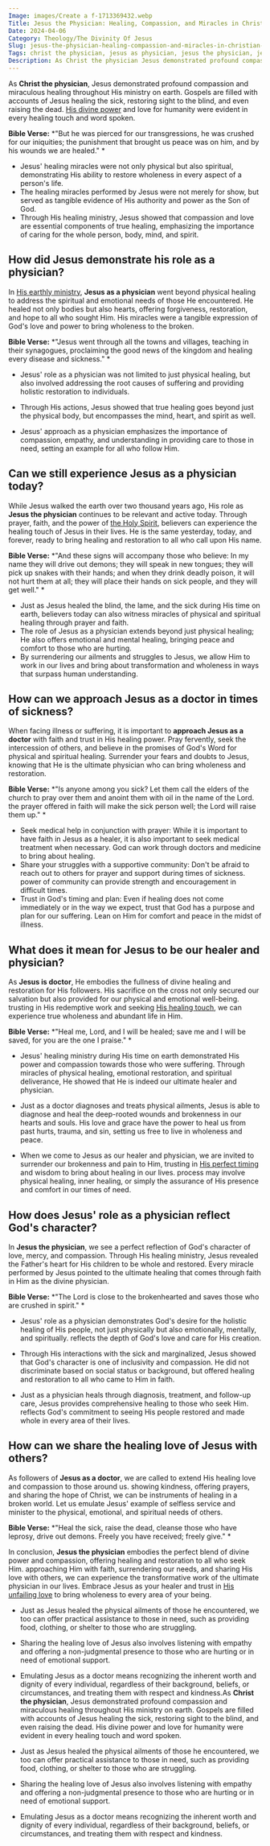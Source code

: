 ```yaml
---
Image: images/Create a f-1713369432.webp
Title: Jesus the Physician: Healing, Compassion, and Miracles in Christian Faith
Date: 2024-04-06
Category: Theology/The Divinity Of Jesus
Slug: jesus-the-physician-healing-compassion-and-miracles-in-christian-faith
Tags: christ the physician, jesus as physician, jesus the physician, jesus physician, jesus as a doctor, jesus is doctor, jesus doctor, theology, the divinity of jesus
Description: As Christ the physician Jesus demonstrated profound compassion and miraculous healing throughout His ministry on earth Gospels are filled with accounts of Jesus healing the sick restoring sight to the blind and even raising the dead His divine power and love for humanity were evident in every healing touch and
---
```




As **Christ the physician**, Jesus demonstrated profound compassion and miraculous healing throughout His ministry on earth.  Gospels are filled with accounts of Jesus healing the sick, restoring sight to the blind, and even raising the dead. [His divine power](/10-fascinating-facts-about-jesus-christ-a-comprehensive-guide-for-christian-readers) and love for humanity were evident in every healing touch and word spoken.

**Bible Verse:**
*"But he was pierced for our transgressions, he was crushed for our iniquities; the punishment that brought us peace was on him, and by his wounds we are healed." *

- Jesus' healing miracles were not only physical but also spiritual, demonstrating His ability to restore wholeness in every aspect of a person's life.
- The healing miracles performed by Jesus were not merely for show, but served as tangible evidence of His authority and power as the Son of God.
- Through His healing ministry, Jesus showed that compassion and love are essential components of true healing, emphasizing the importance of caring for the whole person, body, mind, and spirit.

## How did Jesus demonstrate his role as a physician?

In [His earthly ministry](/discover-the-12-appearances-of-jesus-after-his-resurrection-a-comprehensive-guide-for-christian-readers), **Jesus as a physician** went beyond physical healing to address the spiritual and emotional needs of those He encountered. He healed not only bodies but also hearts, offering forgiveness, restoration, and hope to all who sought Him. His miracles were a tangible expression of God's love and power to bring wholeness to the broken.

**Bible Verse:**
*"Jesus went through all the towns and villages, teaching in their synagogues, proclaiming the good news of the kingdom and healing every disease and sickness." *

- Jesus' role as a physician was not limited to just physical healing, but also involved addressing the root causes of suffering and providing holistic restoration to individuals.

- Through His actions, Jesus showed that true healing goes beyond just the physical body, but encompasses the mind, heart, and spirit as well.

- Jesus' approach as a physician emphasizes the importance of compassion, empathy, and understanding in providing care to those in need, setting an example for all who follow Him.

## Can we still experience Jesus as a physician today?

While Jesus walked the earth over two thousand years ago, His role as **Jesus the physician** continues to be relevant and active today. Through prayer, faith, and the power of [the Holy Spirit](/praying-for-someone-in-hospice-care-essential-christian-guide), believers can experience the healing touch of Jesus in their lives. He is the same yesterday, today, and forever, ready to bring healing and restoration to all who call upon His name.

**Bible Verse:**
*"And these signs will accompany those who believe: In my name they will drive out demons; they will speak in new tongues; they will pick up snakes with their hands; and when they drink deadly poison, it will not hurt them at all; they will place their hands on sick people, and they will get well." *

- Just as Jesus healed the blind, the lame, and the sick during His time on earth, believers today can also witness miracles of physical and spiritual healing through prayer and faith.
- The role of Jesus as a physician extends beyond just physical healing; He also offers emotional and mental healing, bringing peace and comfort to those who are hurting.
- By surrendering our ailments and struggles to Jesus, we allow Him to work in our lives and bring about transformation and wholeness in ways that surpass human understanding.

## How can we approach Jesus as a doctor in times of sickness?

When facing illness or suffering, it is important to **approach Jesus as a doctor** with faith and trust in His healing power. Pray fervently, seek the intercession of others, and believe in the promises of God's Word for physical and spiritual healing. Surrender your fears and doubts to Jesus, knowing that He is the ultimate physician who can bring wholeness and restoration.

**Bible Verse:**
*"Is anyone among you sick? Let them call the elders of the church to pray over them and anoint them with oil in the name of the Lord.  the prayer offered in faith will make the sick person well; the Lord will raise them up." *

- Seek medical help in conjunction with prayer: While it is important to have faith in Jesus as a healer, it is also important to seek medical treatment when necessary. God can work through doctors and medicine to bring about healing.
- Share your struggles with a supportive community: Don't be afraid to reach out to others for prayer and support during times of sickness.  power of community can provide strength and encouragement in difficult times.
- Trust in God's timing and plan: Even if healing does not come immediately or in the way we expect, trust that God has a purpose and plan for our suffering. Lean on Him for comfort and peace in the midst of illness.

## What does it mean for Jesus to be our healer and physician?

As **Jesus is doctor**, He embodies the fullness of divine healing and restoration for His followers. His sacrifice on the cross not only secured our salvation but also provided for our physical and emotional well-being.  trusting in His redemptive work and seeking [His healing touch](/healing-prayers-for-a-broken-heart-finding-peace-and-comfort-in-gods-love), we can experience true wholeness and abundant life in Him.

**Bible Verse:**
*"Heal me, Lord, and I will be healed; save me and I will be saved, for you are the one I praise." *

- Jesus' healing ministry during His time on earth demonstrated His power and compassion towards those who were suffering. Through miracles of physical healing, emotional restoration, and spiritual deliverance, He showed that He is indeed our ultimate healer and physician.

- Just as a doctor diagnoses and treats physical ailments, Jesus is able to diagnose and heal the deep-rooted wounds and brokenness in our hearts and souls. His love and grace have the power to heal us from past hurts, trauma, and sin, setting us free to live in wholeness and peace.

- When we come to Jesus as our healer and physician, we are invited to surrender our brokenness and pain to Him, trusting in [His perfect timing](/powerful-prayer-for-christian-new-beginnings-find-hope-and-renewal) and wisdom to bring about healing in our lives.  process may involve physical healing, inner healing, or simply the assurance of His presence and comfort in our times of need.

## How does Jesus' role as a physician reflect God's character?

In **Jesus the physician**, we see a perfect reflection of God's character of love, mercy, and compassion. Through His healing ministry, Jesus revealed the Father's heart for His children to be whole and restored. Every miracle performed by Jesus pointed to the ultimate healing that comes through faith in Him as the divine physician.

**Bible Verse:**
*"The Lord is close to the brokenhearted and saves those who are crushed in spirit." *

- Jesus' role as a physician demonstrates God's desire for the holistic healing of His people, not just physically but also emotionally, mentally, and spiritually.  reflects the depth of God's love and care for His creation.

- Through His interactions with the sick and marginalized, Jesus showed that God's character is one of inclusivity and compassion. He did not discriminate based on social status or background, but offered healing and restoration to all who came to Him in faith.

- Just as a physician heals through diagnosis, treatment, and follow-up care, Jesus provides comprehensive healing to those who seek Him.  reflects God's commitment to seeing His people restored and made whole in every area of their lives.

## How can we share the healing love of Jesus with others?

As followers of **Jesus as a doctor**, we are called to extend His healing love and compassion to those around us.  showing kindness, offering prayers, and sharing the hope of Christ, we can be instruments of healing in a broken world. Let us emulate Jesus' example of selfless service and minister to the physical, emotional, and spiritual needs of others.

**Bible Verse:**
*"Heal the sick, raise the dead, cleanse those who have leprosy, drive out demons. Freely you have received; freely give." *

In conclusion, **Jesus the physician** embodies the perfect blend of divine power and compassion, offering healing and restoration to all who seek Him.  approaching Him with faith, surrendering our needs, and sharing His love with others, we can experience the transformative work of the ultimate physician in our lives. Embrace Jesus as your healer and trust in [His unfailing love](/discover-the-shortest-chapter-in-the-bible-a-hidden-gem-for-christian-readers) to bring wholeness to every area of your being.

- Just as Jesus healed the physical ailments of those he encountered, we too can offer practical assistance to those in need, such as providing food, clothing, or shelter to those who are struggling.
- Sharing the healing love of Jesus also involves listening with empathy and offering a non-judgmental presence to those who are hurting or in need of emotional support.
- Emulating Jesus as a doctor means recognizing the inherent worth and dignity of every individual, regardless of their background, beliefs, or circumstances, and treating them with respect and kindness.As **Christ the physician**, Jesus demonstrated profound compassion and miraculous healing throughout His ministry on earth.  Gospels are filled with accounts of Jesus healing the sick, restoring sight to the blind, and even raising the dead. His divine power and love for humanity were evident in every healing touch and word spoken.

- Just as Jesus healed the physical ailments of those he encountered, we too can offer practical assistance to those in need, such as providing food, clothing, or shelter to those who are struggling.
- Sharing the healing love of Jesus also involves listening with empathy and offering a non-judgmental presence to those who are hurting or in need of emotional support.
- Emulating Jesus as a doctor means recognizing the inherent worth and dignity of every individual, regardless of their background, beliefs, or circumstances, and treating them with respect and kindness.